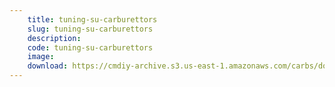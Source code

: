 ```yaml
---
    title: tuning-su-carburettors
    slug: tuning-su-carburettors
    description:
    code: tuning-su-carburettors
    image: 
    download: https://cmdiy-archive.s3.us-east-1.amazonaws.com/carbs/documents/tuning-su-carburettors.pdf
---
```

<!-- Content of the page -->

##
        